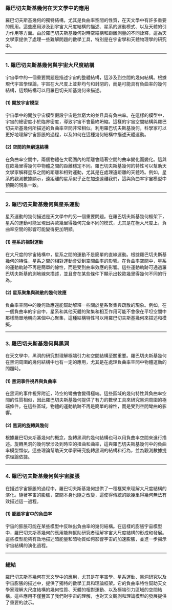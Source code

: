 ### **羅巴切夫斯基幾何在天文學中的應用**

羅巴切夫斯基幾何的獨特結構，尤其是負曲率空間的性質，在天文學中有許多重要的應用。這些應用涉及到宇宙大尺度結構的描述、星系的運動模式、以及天體的引力作用等方面。由於羅巴切夫斯基幾何對時空結構和距離測量的不同詮釋，這為天文學家提供了處理一些難解問題的數學工具，特別是在宇宙學和天體物理學的研究中。

---

### **1. 羅巴切夫斯基幾何與宇宙大尺度結構**

宇宙學中的一個重要問題是描述宇宙的整體結構，這涉及到空間的幾何結構。根據現代宇宙學理論，宇宙在大尺度上並非均勻和封閉的，而是可能具有負曲率的幾何結構，這類結構可以用羅巴切夫斯基幾何來描述。

#### **(1) 開放宇宙模型**

宇宙學中的開放宇宙模型假設宇宙是無窮大的並且具有負曲率。在這樣的模型中，宇宙的總密度小於臨界密度，導致宇宙不會最終坍縮。這樣的宇宙空間結構與羅巴切夫斯基幾何所描述的負曲率空間非常相似。利用羅巴切夫斯基幾何，科學家可以更好地理解宇宙膨脹的過程，以及如何在這種幾何結構中描述天體運動。

#### **(2) 空間的無窮遠結構**

在負曲率空間中，兩個物體在大範圍內的距離會隨著空間的曲率變化而變化。這與在歐幾里得幾何中物體之間的距離穩定不同。羅巴切夫斯基幾何的特性可以幫助天文學家解釋星系之間的距離和相對運動，尤其是在處理遠距離的天體時。例如，星系的觀測數據顯示，遠距離的星系似乎正在加速遠離我們，這與負曲率宇宙模型中預期的現象一致。

---

### **2. 羅巴切夫斯基幾何與星系運動**

星系運動的幾何描述是天文學中的另一個重要問題。在羅巴切夫斯基幾何框架下，星系的運動可能呈現出與歐幾里得幾何完全不同的模式，尤其是在極大尺度上，負曲率空間的影響可能變得更加明顯。

#### **(1) 星系的相對運動**

在大尺度的宇宙結構中，星系之間的運動不是簡單的直線運動。根據羅巴切夫斯基幾何的特性，星系之間的相對運動會受到空間曲率的影響。在負曲率空間中，星系的運動軌跡不再是簡單的線性，而是受到曲率效應的影響。這些運動軌跡可通過羅巴切夫斯基的測地線來描述，並且會在某些條件下顯示出較歐幾里得幾何不同的行為。

#### **(2) 星系聚集與疏散的幾何效應**

負曲率空間中的幾何效應還能幫助解釋一些關於星系聚集與疏散的現象。例如，在一個負曲率的宇宙中，星系和其他天體的聚集和相互作用可能不會像在平坦空間中那樣簡單地朝向某個中心聚集，這種結構特性可以用羅巴切夫斯基幾何來描述和模擬。

---

### **3. 羅巴切夫斯基幾何與黑洞**

在天文學中，黑洞的研究對理解極端引力和空間結構至關重要。羅巴切夫斯基幾何在黑洞周圍的幾何結構中也有一定的應用，尤其是在處理負曲率空間中物體運動的問題時。

#### **(1) 黑洞事件視界與負曲率**

在黑洞的事件視界附近，時空的彎曲會變得極端。這些區域的幾何特性與負曲率空間的性質相似，因此羅巴切夫斯基幾何提供了有力的數學工具來研究黑洞周圍的極端條件。在這些區域，物體的運動軌跡不再是簡單的線性，而是受到空間彎曲的影響。

#### **(2) 黑洞的旋轉與幾何**

根據羅巴切夫斯基幾何的概念，旋轉黑洞的幾何結構也可以用負曲率空間來進行描述。旋轉黑洞的幾何學涉及到時空的扭曲和曲率，這與羅巴切夫斯基幾何中的負曲率模型類似。這些理論幫助天文學家研究旋轉黑洞的結構和行為，並為觀測數據提供理論依據。

---

### **4. 羅巴切夫斯基幾何與宇宙膨脹**

在描述宇宙膨脹的過程中，羅巴切夫斯基幾何提供了一種框架來理解大尺度結構的演化。隨著宇宙的膨脹，空間本身也隨之改變，這使得傳統的歐幾里得幾何無法有效描述這一過程。

#### **(1) 膨脹宇宙中的負曲率**

宇宙的膨脹可能在某些模型中反映出負曲率的幾何結構。在這樣的膨脹宇宙模型中，羅巴切夫斯基幾何的應用能夠幫助研究者理解宇宙大尺度結構的形成和發展。這些模型能夠有效地描述暗能量和暗物質如何影響宇宙的加速膨脹，並進一步揭示宇宙結構的演化過程。

---

### **總結**

羅巴切夫斯基幾何在天文學中的應用，尤其是在宇宙學、星系運動、黑洞研究以及宇宙膨脹的描述中，提供了獨特的數學工具和理論框架。它的負曲率特性幫助天文學家理解大尺度結構的幾何性質、天體的相對運動、以及極端引力區域的空間結構。這些應用不僅豐富了我們對宇宙的理解，也對天文觀測和理論模型的發展提供了重要的啟示。